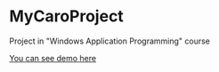 # MyCaroProject
Project in "Windows Application Programming" course

[You can see demo here](http://www.youtube.com/watch?v=Ld3t4zrKxLc&feature=youtu.be)
